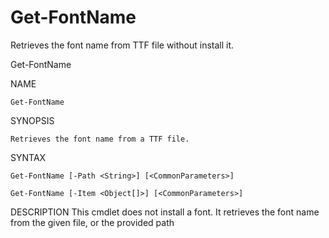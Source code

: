 # Get-FontName

Retrieves the font name from TTF file without install it.

Get-FontName

NAME

    Get-FontName
    
SYNOPSIS

    Retrieves the font name from a TTF file.
    
    
SYNTAX

    Get-FontName [-Path <String>] [<CommonParameters>]
    
    Get-FontName [-Item <Object[]>] [<CommonParameters>]
    
    
DESCRIPTION
    This cmdlet does not install a font. It retrieves the font name from the given file, or the provided path
    
